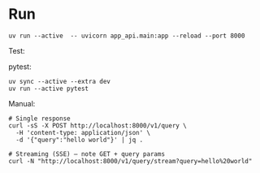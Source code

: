 # Run
```shell
uv run --active  -- uvicorn app_api.main:app --reload --port 8000
```

Test:


pytest:
```shell 
uv sync --active --extra dev 
uv run --active pytest
```

Manual:
```shell
# Single response
curl -sS -X POST http://localhost:8000/v1/query \
  -H 'content-type: application/json' \
  -d '{"query":"hello world"}' | jq .

# Streaming (SSE) – note GET + query params
curl -N "http://localhost:8000/v1/query/stream?query=hello%20world"
```
